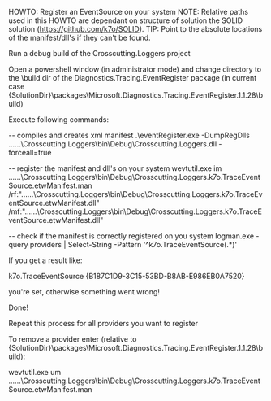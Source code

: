 ﻿HOWTO: Register an EventSource on your system
NOTE: Relative paths used in this HOWTO are dependant on structure of solution the SOLID solution (https://github.com/k7o/SOLID). TIP: Point to the absolute locations of the manifest/dll's if they can't be found.

Run a debug build of the Crosscutting.Loggers project

Open a powershell window (in administrator mode) and change directory to the \build dir of the Diagnostics.Tracing.EventRegister package (in current case \{SolutionDir}\packages\Microsoft.Diagnostics.Tracing.EventRegister.1.1.28\build)

Execute following commands:

-- compiles and creates xml manifest
.\eventRegister.exe -DumpRegDlls ..\..\..\Crosscutting.Loggers\bin\Debug\Crosscutting.Loggers.dll -forceall=true

-- register the manifest and dll's on your system
wevtutil.exe im ..\..\..\Crosscutting.Loggers\bin\Debug\Crosscutting.Loggers.k7o.TraceEventSource.etwManifest.man /rf:"..\..\..\Crosscutting.Loggers\bin\Debug\Crosscutting.Loggers.k7o.TraceEventSource.etwManifest.dll" /mf:"..\..\..\Crosscutting.Loggers\bin\Debug\Crosscutting.Loggers.k7o.TraceEventSource.etwManifest.dll"

-- check if the manifest is correctly registered on you system
logman.exe -query providers | Select-String -Pattern '^k7o.TraceEventSource(.*)'

If you get a result like:

k7o.TraceEventSource                         {B187C1D9-3C15-53BD-B8AB-E986EB0A7520}

you're set, otherwise something went wrong!

Done!


Repeat this process for all providers you want to register


To remove a provider enter (relative to \{SolutionDir}\packages\Microsoft.Diagnostics.Tracing.EventRegister.1.1.28\build):

wevtutil.exe um ..\..\..\Crosscutting.Loggers\bin\Debug\Crosscutting.Loggers.k7o.TraceEventSource.etwManifest.man

